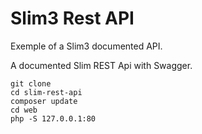 Slim3 Rest API
==============

Exemple of a Slim3 documented API.

A documented Slim REST Api with Swagger.

    git clone
    cd slim-rest-api
    composer update
    cd web
    php -S 127.0.0.1:80
